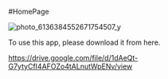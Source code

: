 #HomePage


![photo_6136384552671754507_y](https://github.com/ruman-dev/WhatsApp_Check/assets/100184592/ba069248-0c45-4a8d-b806-0c37744174de)


To use this app, please download it from here.

https://drive.google.com/file/d/1dAeQt-G7ytyCfI4AFOZo4tALnutWpENv/view
